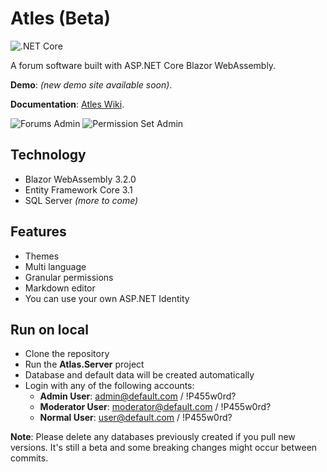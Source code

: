 # Atles (Beta)

![.NET Core](https://github.com/lucabriguglia/Atles/workflows/.NET%20Core/badge.svg)

A forum software built with ASP.NET Core Blazor WebAssembly.

**Demo**: _(new demo site available soon)_.

**Documentation**: [Atles Wiki](https://lucabriguglia.github.io/Atles).

![Forums Admin](docs/assets/img/admin-forums.png)
![Permission Set Admin](docs/assets/img/admin-permission-set-edit.png)

## Technology

- Blazor WebAssembly 3.2.0
- Entity Framework Core 3.1
- SQL Server _(more to come)_

## Features

- Themes
- Multi language
- Granular permissions
- Markdown editor
- You can use your own ASP.NET Identity

## Run on local

- Clone the repository
- Run the **Atlas.Server** project
- Database and default data will be created automatically
- Login with any of the following accounts:
  - **Admin User**: admin@default.com / !P455w0rd?
  - **Moderator User**: moderator@default.com / !P455w0rd?
  - **Normal User**: user@default.com / !P455w0rd?

**Note**: Please delete any databases previously created if you pull new versions. It's still a beta and some breaking changes might occur between commits.
